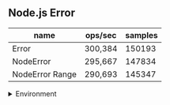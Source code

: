 ## Node.js Error

|name|ops/sec|samples|
|-|-|-|
|Error|300,384|150193|
|NodeError|295,667|147834|
|NodeError Range|290,693|145347|


<details>
<summary>Environment</summary>

* __Machine:__ linux x64 | 4 vCPUs | 15.2GB Mem
* __Run:__ Sun Jun 23 2024 23:28:06 GMT+0000 (Coordinated Universal Time)
</details>

<!--
{"environment":{"platform":"linux","arch":"x64","cpus":4,"totalMemory":15.245216369628906},"benchmarks":[{"name":"Error","opsSec":300384.6729042578,"samples":150193},{"name":"NodeError","opsSec":295667.967495689,"samples":147834},{"name":"NodeError Range","opsSec":290693.5872384945,"samples":145347}]}-->
